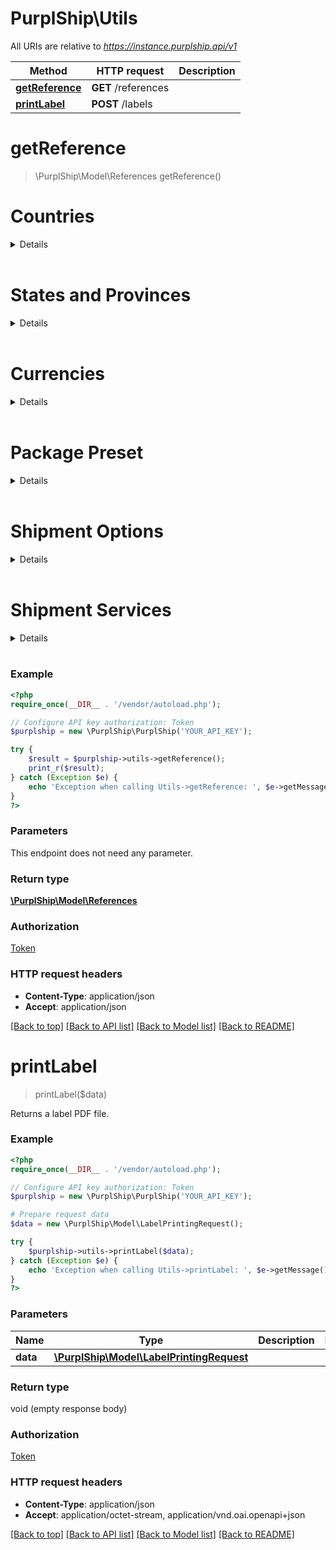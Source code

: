 # PurplShip\Utils

All URIs are relative to *https://instance.purplship.api/v1*

Method | HTTP request | Description
------------- | ------------- | -------------
[**getReference**](Utils.md#getReference) | **GET** /references | 
[**printLabel**](Utils.md#printLabel) | **POST** /labels | 


# **getReference**
> \PurplShip\Model\References getReference()


# Countries

<details>

Code | Name
--- | ---
AD | ANDORRA
AE | UNITED ARAB EMIRATES
AF | AFGHANISTAN
AG | ANTIGUA
AI | ANGUILLA
AL | ALBANIA
AM | ARMENIA
AN | NETHERLANDS ANTILLES
AO | ANGOLA
AR | ARGENTINA
AS | AMERICAN SAMOA
AT | AUSTRIA
AU | AUSTRALIA
AW | ARUBA
AZ | AZERBAIJAN
BA | BOSNIA AND HERZEGOVINA
BB | BARBADOS
BD | BANGLADESH
BE | BELGIUM
BF | BURKINA FASO
BG | BULGARIA
BH | BAHRAIN
BI | BURUNDI
BJ | BENIN
BM | BERMUDA
BN | BRUNEI
BO | BOLIVIA
BR | BRAZIL
BS | BAHAMAS
BT | BHUTAN
BW | BOTSWANA
BY | BELARUS
BZ | BELIZE
CA | CANADA
CD | CONGO, THE DEMOCRATIC REPUBLIC OF
CF | CENTRAL AFRICAN REPUBLIC
CG | CONGO
CH | SWITZERLAND
CI | COTE D IVOIRE
CK | COOK ISLANDS
CL | CHILE
CM | CAMEROON
CN | CHINA, PEOPLES REPUBLIC
CO | COLOMBIA
CR | COSTA RICA
CU | CUBA
CV | CAPE VERDE
CY | CYPRUS
CZ | CZECH REPUBLIC, THE
DE | GERMANY
DJ | DJIBOUTI
DK | DENMARK
DM | DOMINICA
DO | DOMINICAN REPUBLIC
DZ | ALGERIA
EC | ECUADOR
EE | ESTONIA
EG | EGYPT
ER | ERITREA
ES | SPAIN
ET | ETHIOPIA
FI | FINLAND
FJ | FIJI
FK | FALKLAND ISLANDS
FM | MICRONESIA, FEDERATED STATES OF
FO | FAROE ISLANDS
FR | FRANCE
GA | GABON
GB | UNITED KINGDOM
GD | GRENADA
GE | GEORGIA
GF | FRENCH GUYANA
GG | GUERNSEY
GH | GHANA
GI | GIBRALTAR
GL | GREENLAND
GM | GAMBIA
GN | GUINEA REPUBLIC
GP | GUADELOUPE
GQ | GUINEA-EQUATORIAL
GR | GREECE
GT | GUATEMALA
GU | GUAM
GW | GUINEA-BISSAU
GY | GUYANA (BRITISH)
HK | HONG KONG
HN | HONDURAS
HR | CROATIA
HT | HAITI
HU | HUNGARY
IC | CANARY ISLANDS, THE
ID | INDONESIA
IE | IRELAND, REPUBLIC OF
IL | ISRAEL
IN | INDIA
IQ | IRAQ
IR | IRAN (ISLAMIC REPUBLIC OF)
IS | ICELAND
IT | ITALY
JE | JERSEY
JM | JAMAICA
JO | JORDAN
JP | JAPAN
KE | KENYA
KG | KYRGYZSTAN
KH | CAMBODIA
KI | KIRIBATI
KM | COMOROS
KN | ST. KITTS
KP | KOREA, THE D.P.R OF (NORTH K.)
KR | KOREA, REPUBLIC OF (SOUTH K.)
KV | KOSOVO
KW | KUWAIT
KY | CAYMAN ISLANDS
KZ | KAZAKHSTAN
LA | LAO PEOPLES DEMOCRATIC REPUBLIC
LB | LEBANON
LC | ST. LUCIA
LI | LIECHTENSTEIN
LK | SRI LANKA
LR | LIBERIA
LS | LESOTHO
LT | LITHUANIA
LU | LUXEMBOURG
LV | LATVIA
LY | LIBYA
MA | MOROCCO
MC | MONACO
MD | MOLDOVA, REPUBLIC OF
ME | MONTENEGRO, REPUBLIC OF
MG | MADAGASCAR
MH | MARSHALL ISLANDS
MK | MACEDONIA, REPUBLIC OF
ML | MALI
MM | MYANMAR
MN | MONGOLIA
MO | MACAU
MP | COMMONWEALTH NO. MARIANA ISLANDS
MQ | MARTINIQUE
MR | MAURITANIA
MS | MONTSERRAT
MT | MALTA
MU | MAURITIUS
MV | MALDIVES
MW | MALAWI
MX | MEXICO
MY | MALAYSIA
MZ | MOZAMBIQUE
NA | NAMIBIA
NC | NEW CALEDONIA
NE | NIGER
NG | NIGERIA
NI | NICARAGUA
NL | NETHERLANDS, THE
NO | NORWAY
NP | NEPAL
NR | NAURU, REPUBLIC OF
NU | NIUE
NZ | NEW ZEALAND
OM | OMAN
PA | PANAMA
PE | PERU
PF | TAHITI
PG | PAPUA NEW GUINEA
PH | PHILIPPINES, THE
PK | PAKISTAN
PL | POLAND
PR | PUERTO RICO
PT | PORTUGAL
PW | PALAU
PY | PARAGUAY
QA | QATAR
RE | REUNION, ISLAND OF
RO | ROMANIA
RS | SERBIA, REPUBLIC OF
RU | RUSSIAN FEDERATION, THE
RW | RWANDA
SA | SAUDI ARABIA
SB | SOLOMON ISLANDS
SC | SEYCHELLES
SD | SUDAN
SE | SWEDEN
SG | SINGAPORE
SH | SAINT HELENA
SI | SLOVENIA
SK | SLOVAKIA
SL | SIERRA LEONE
SM | SAN MARINO
SN | SENEGAL
SO | SOMALIA
SR | SURINAME
SS | SOUTH SUDAN
ST | SAO TOME AND PRINCIPE
SV | EL SALVADOR
SY | SYRIA
SZ | SWAZILAND
TC | TURKS AND CAICOS ISLANDS
TD | CHAD
TG | TOGO
TH | THAILAND
TJ | TAJIKISTAN
TL | TIMOR LESTE
TN | TUNISIA
TO | TONGA
TR | TURKEY
TT | TRINIDAD AND TOBAGO
TV | TUVALU
TW | TAIWAN
TZ | TANZANIA
UA | UKRAINE
UG | UGANDA
US | UNITED STATES OF AMERICA
UY | URUGUAY
UZ | UZBEKISTAN
VA | VATICAN CITY STATE
VC | ST. VINCENT
VE | VENEZUELA
VG | VIRGIN ISLANDS (BRITISH)
VI | VIRGIN ISLANDS (US)
VN | VIETNAM
VU | VANUATU
WS | SAMOA
XB | BONAIRE
XC | CURACAO
XE | ST. EUSTATIUS
XM | ST. MAARTEN
XN | NEVIS
XS | SOMALILAND, REP OF (NORTH SOMALIA)
XY | ST. BARTHELEMY
YE | YEMEN, REPUBLIC OF
YT | MAYOTTE
ZA | SOUTH AFRICA
ZM | ZAMBIA
ZW | ZIMBABWE

</details><br/>


# States and Provinces

<details>


## UNITED ARAB EMIRATES

Code | Name
--- | ---
AB | Abu Dhabi
AJ | Ajman
DU | Dubai
FU | Fujairah
RA | Ras al-Khaimah
SH | Sharjah
UM | Umm al-Qaiwain



## CANADA

Code | Name
--- | ---
AB | Alberta
BC | British Columbia
MB | Manitoba
NB | New Brunswick
NL | Newfoundland
NT | Northwest Territories
NS | Nova Scotia
NU | Nunavut
ON | Ontario
PE | Prince Edward Island
QC | Quebec
SK | Saskatchewan
YT | Yukon



## CHINA, PEOPLES REPUBLIC

Code | Name
--- | ---
anhui | Anhui
hainan | Hainan
jiangxi | Jiangxi
shanghai | Shanghai
beijing | Beijing
hebei | Hebei
jilin | Jilin
shanxi | Shanxi
chongqing | Chongqing
heilongjiang | Heilongjiang
liaoning | Liaoning
sichuan | Sichuan
fujian | Fujian
henan | Henan
nei_mongol | Nei Mongol
tianjin | Tianjin
gansu | Gansu
hubei | Hubei
qinghai | Qinghai
xinjiang | Xinjiang
guangdong | Guangdong
hunan | Hunan
shaanxi | Shaanxi
yunnan | Yunnan
guizhou | Guizhou
jiangsu | Jiangsu
shandong | Shandong
zhejiang | Zhejiang



## INDIA

Code | Name
--- | ---
AN | Andaman & Nicobar (U.T)
AP | Andhra Pradesh
AR | Arunachal Pradesh
AS | Assam
BR | Bihar
CG | Chattisgarh
CH | Chandigarh (U.T.)
DD | Daman & Diu (U.T.)
DL | Delhi (U.T.)
DN | Dadra and Nagar Haveli (U.T.)
GA | Goa
GJ | Gujarat
HP | Himachal Pradesh
HR | Haryana
JH | Jharkhand
JK | Jammu & Kashmir
KA | Karnataka
KL | Kerala
LD | Lakshadweep (U.T)
MH | Maharashtra
ML | Meghalaya
MN | Manipur
MP | Madhya Pradesh
MZ | Mizoram
NL | Nagaland
OR | Orissa
PB | Punjab
PY | Puducherry (U.T.)
RJ | Rajasthan
SK | Sikkim
TN | Tamil Nadu
TR | Tripura
UA | Uttaranchal
UP | Uttar Pradesh
WB | West Bengal



## MEXICO

Code | Name
--- | ---
AG | Aguascalientes
BC | Baja California
BS | Baja California Sur
CM | Campeche
CS | Chiapas
CH | Chihuahua
CO | Coahuila
CL | Colima
DF | Ciudad de México
DG | Durango
GT | Guanajuato
GR | Guerrero
HG | Hidalgo
JA | Jalisco
EM | Estado de México
MI | Michoacán
MO | Morelos
NA | Nayarit
NL | Nuevo León
OA | Oaxaca
PU | Puebla
QE | Querétaro
QR | Quintana Roo
SL | San Luis Potosí
SI | Sinaloa
SO | Sonora
TB | Tabasco
TM | Tamaulipas
TL | Tlaxcala
VE | Veracruz
YU | Yucatán
ZA | Zacatecas



## UNITED STATES OF AMERICA

Code | Name
--- | ---
AL | Alabama
AK | Alaska
AZ | Arizona
AR | Arkansas
CA | California
CO | Colorado
CT | Connecticut
DE | Delaware
DC | District of Columbia
FL | Florida
GA | Georgia
HI | Hawaii
ID | Idaho
IL | Illinois
IN | Indiana
IA | Iowa
KS | Kansas
KY | Kentucky
LA | Louisiana
ME | Maine
MD | Maryland
MA | Massachusetts
MI | Michigan
MN | Minnesota
MS | Mississippi
MO | Missouri
MT | Montana
NE | Nebraska
NV | Nevada
NH | New Hampshire
NJ | New Jersey
NM | New Mexico
NY | New York
NC | North Carolina
ND | North Dakota
OH | Ohio
OK | Oklahoma
OR | Oregon
PA | Pennsylvania
RI | Rhode Island
SC | South Carolina
SD | South Dakota
TN | Tennessee
TX | Texas
UT | Utah
VT | Vermont
VA | Virginia
WA | Washington State
WV | West Virginia
WI | Wisconsin
WY | Wyoming
PR | Puerto Rico



</details><br/>

# Currencies

<details>

Code | Name
--- | ---
EUR | Euro
AED | UAE Dirham
USD | US Dollar
XCD | East Caribbean Dollar
AMD | Dran
ANG | Netherlands Antilles Guilder
AOA | Kwanza
ARS | Argentine Peso
AUD | Australian Dollar
AWG | Aruba Guilder
AZN | Manat
BAM | Convertible Marks
BBD | Barbadian Dollar
BDT | Taka
XOF | CFA Franc West Africa
BGN | Bulgarian Lev
BHD | Bahraini Dinar
BIF | Burundese Franc
BMD | Bermudian Dollar
BND | Brunei Dollar
BOB | Boliviano
BRL | Real
BSD | Bahamian Dollar
BTN | Ngultrum
BWP | Pula
BYN | Belarussian Ruble
BZD | Belize Dollar
CAD | Canadian Dollar
CDF | Franc Congolais
XAF | CFA Franc Central Africa
CHF | Swiss Franc
NZD | New Zealand Dollar
CLP | New Chile Peso
CNY | Yuan (Ren Min Bi)
COP | Colombian Peso
CRC | Costa Rican Colon
CUC | Peso Convertible
CVE | Cape Verde Escudo
CZK | Czech Koruna
DJF | Djibouti Franc
DKK | Danish Krone
DOP | Dominican Republic Peso
DZD | Algerian Dinar
EGP | Egyptian Pound
ERN | Nakfa
ETB | Birr
FJD | Fijian Dollar
GBP | Pound Sterling
GEL | Georgian Lari
GHS | Cedi
GMD | Dalasi
GNF | Guinea Franc
GTQ | Quetzal
GYD | Guyanan Dollar
HKD | Hong Kong Dollar
HNL | Lempira
HRK | Croatian Kuna
HTG | Gourde
HUF | Forint
IDR | Rupiah
ILS | New Israeli Shekel
INR | Indian Rupee
IRR | Iranian Rial
ISK | Icelandic Krona
JMD | Jamaican Dollar
JOD | Jordanian Dinar
JPY | Yen
KES | Kenyan Shilling
KGS | Som
KHR | Khmer Rial
KMF | Comoros Franc
KPW | North Korean Won
KRW | Won
KWD | Kuwaiti Dinar
KYD | Cayman Islands Dollar
KZT | Tenge
LAK | Kip
LKR | Sri Lankan Rupee
LRD | Liberian Dollar
LSL | Loti
LYD | Libyan Dinar
MAD | Moroccan Dirham
MDL | Leu
MGA | Ariary
MKD | Denar
MMK | Kyat
MNT | Tugrik
MOP | Pataca
MRO | Ouguiya
MUR | Mauritius Rupee
MVR | Rufiyaa
MWK | Kwacha
MXN | Mexican Nuevo Peso
MYR | Ringgit
MZN | Mozambique Metical
NAD | Namibian Dollar
XPF | CFP Franc
NGN | Naira
NIO | Cordoba Oro
NOK | Norwegian Krone
NPR | Nepalese Rupee
OMR | Omani Rial
PEN | Nuevo Sol
PGK | Kina
PHP | Phillipines Peso
PKR | Pakistani Rupee
PLN | Zloty
PYG | Guarani
QAR | Qatar Rial
RSD | Serbia, Dinars
RUB | Russian Ruble
RWF | Rwanda Franc
SAR | Saudi Riyal
SBD | Solomon Islands Dollar
SCR | Seychelles Rupee
SDG | Sudanese Pound
SEK | Swedish Krona
SGD | Singapore Dollar
SHP | St. Helena Pound
SLL | Leone
SOS | Somali Shilling
SRD | Suriname Dollar
SSP | South Sudanese pound
STD | Dobra
SYP | Syrian Pound
SZL | Lilangeni
THB | Baht
TJS | Somoni
TND | Tunisian Dinar
TOP | Pa'anga
TRY | New Turkish Lira
TTD | Trinidad and Tobago Dollar
TWD | New Taiwan Dollar
TZS | Tanzanian Shilling
UAH | Hryvna
UYU | Peso Uruguayo
UZS | Sum
VEF | Bolivar Fuerte
VND | Dong
VUV | Vanuatu Vatu
WST | Tala
YER | Yemeni Riyal
ZAR | South African Rand

</details><br/>


# Package Preset

<details>


## Canada Post

Code | Dimensions | Note
--- | --- | ---
canadapost_mailing_box | 15.2 x 10.2 | height x width
canadapost_extra_small_mailing_box | 14.0 x 14.0 x 14.0 | height x length x width
canadapost_small_mailing_box | 22.9 x 6.4 x 28.6 | height x length x width
canadapost_medium_mailing_box | 23.5 x 13.3 x 31.0 | height x length x width
canadapost_large_mailing_box | 30.5 x 9.5 x 38.1 | height x length x width
canadapost_extra_large_mailing_box | 30.5 x 21.6 x 40.0 | height x length x width
canadapost_corrugated_small_box | 32.0 x 32.0 x 42.0 | height x length x width
canadapost_corrugated_medium_box | 38.0 x 32.0 x 46.0 | height x length x width
canadapost_corrugated_large_box | 46.0 x 40.6 x 46.0 | height x length x width
canadapost_xexpresspost_certified_envelope | 15.9 x 1.5 x 0.5 x 26.0 | height x length x weight x width
canadapost_xexpresspost_national_large_envelope | 29.2 x 1.5 x 1.36 x 40.0 | height x length x weight x width



## DHL

Code | Dimensions | Note
--- | --- | ---
dhl_express_envelope | 27.5 x 1.0 x 0.5 x 35.0 | height x length x weight x width
dhl_express_standard_flyer | 30.0 x 2.0 x 40.0 | height x weight x width
dhl_express_large_flyer | 37.5 x 3.0 x 47.5 | height x weight x width
dhl_express_box_2 | 18.2 x 10.0 x 1.0 x 33.7 | height x length x weight x width
dhl_express_box_3 | 32.0 x 5.2 x 2.0 x 33.6 | height x length x weight x width
dhl_express_box_4 | 32.2 x 18.0 x 5.0 x 33.7 | height x length x weight x width
dhl_express_box_5 | 32.2 x 34.5 x 10.0 x 33.7 | height x length x weight x width
dhl_express_box_6 | 35.9 x 36.9 x 15.0 x 41.7 | height x length x weight x width
dhl_express_box_7 | 40.4 x 38.9 x 20.0 x 48.1 | height x length x weight x width
dhl_express_box_8 | 44.4 x 40.9 x 25.0 x 54.2 | height x length x weight x width
dhl_express_tube | 15.0 x 15.0 x 5.0 x 96.0 | height x length x weight x width
dhl_didgeridoo_box | 13.0 x 162.0 x 10.0 x 13.0 | height x length x weight x width
dhl_jumbo_box | 42.7 x 33.0 x 30.0 x 45.0 | height x length x weight x width
dhl_jumbo_box_junior | 34.0 x 24.1 x 20.0 x 39.9 | height x length x weight x width



## FedEx

Code | Dimensions | Note
--- | --- | ---
fedex_envelope_legal_size | 15.5 x 1.0 x 9.5 | height x weight x width
fedex_padded_pak | 14.75 x 2.2 x 11.75 | height x weight x width
fedex_polyethylene_pak | 15.5 x 2.2 x 12.0 | height x weight x width
fedex_clinical_pak | 18.0 x 2.2 x 13.5 | height x weight x width
fedex_small_box | 10.9 x 1.5 x 20.0 x 12.25 | height x length x weight x width
fedex_medium_box | 11.5 x 2.38 x 20.0 x 13.25 | height x length x weight x width
fedex_large_box | 12.38 x 3.0 x 20.0 x 17.88 | height x length x weight x width
fedex_10_kg_box | 12.94 x 10.19 x 10.0 x 15.81 | height x length x weight x width
fedex_25_kg_box | 16.56 x 13.19 x 25.0 x 21.56 | height x length x weight x width
fedex_tube | 6.0 x 6.0 x 20.0 x 38.0 | height x length x weight x width



## Purolator

Code | Dimensions | Note
--- | --- | ---
purolator_express_envelope | 1.0 | weight
purolator_express_pack | 3.0 | weight
purolator_express_box | 7.0 | weight



## UPS

Code | Dimensions | Note
--- | --- | ---
ups_small_express_box | 11.0 x 2.0 x 30.0 x 13.0 | height x length x weight x width
ups_medium_express_box | 11.0 x 3.0 x 30.0 x 16.0 | height x length x weight x width
ups_large_express_box | 13.0 x 3.0 x 30.0 x 18.0 | height x length x weight x width
ups_express_tube | 6.0 x 6.0 x 38.0 | height x length x width
ups_express_pak | 11.75 x 16.0 | height x width
ups_world_document_box | 12.5 x 3.0 x 17.5 | height x length x width



</details><br/>


# Shipment Options

<details>


## Canada Post

Code | Identifier
--- | ---
canadapost_signature | SO
canadapost_coverage | COV
canadapost_collect_on_delivery | COD
canadapost_proof_of_age_required_18 | PA18
canadapost_proof_of_age_required_19 | PA19
canadapost_card_for_pickup | HFP
canadapost_do_not_safe_drop | DNS
canadapost_leave_at_door | LAD
canadapost_deliver_to_post_office | D2PO
canadapost_return_at_senders_expense | RASE
canadapost_return_to_sender | RTS
canadapost_abandon | ABAN



## DHL

Code | Identifier
--- | ---
dhl_logistics_services | 0A
dhl_mailroom_management | 0B
dhl_pallet_administration | 0C
dhl_warehousing | 0D
dhl_express_logistics_centre | 0E
dhl_strategic_parts_centre | 0F
dhl_local_distribution_centre | 0G
dhl_terminal_handling | 0H
dhl_cross_docking | 0I
dhl_inventory_management | 0J
dhl_loading_unloading | 0K
dhl_product_kitting | 0L
dhl_priority_account_desk | 0M
dhl_document_archiving | 0N
dhl_saturday_delivery | AA
dhl_saturday_pickup | AB
dhl_holiday_delivery | AC
dhl_holiday_pickup | AD
dhl_domestic_saturday_delivery | AG
dhl_standard | BA
dhl_globalmail_item | BB
dhl_letter | BC
dhl_packet | BD
dhl_letter_plus | BE
dhl_packet_plus | BF
dhl_elevated_risk | CA
dhl_restricted_destination | CB
dhl_security_validation | CC
dhl_secure_protection | CD
dhl_proof_of_identity | CE
dhl_secure_storage | CF
dhl_diplomatic_material | CG
dhl_smart_sensor | CH
dhl_visa_program | CI
dhl_onboard_courier | CJ
dhl_secure_safebox | CK
dhl_smart_sentry | CL
dhl_split_duties_and_tax | DC
dhl_duties_and_taxes_paid | DD
dhl_receiver_paid | DE
dhl_duties_and_taxes_unpaid | DS
dhl_import_billing | DT
dhl_importer_of_record | DU
dhl_go_green_carbon_neutral | EA
dhl_go_green_carbon_footprint | EB
dhl_go_green_carbon_estimate | EC
dhl_fuel_surcharge_b | FB
dhl_fuel_surcharge_c | FC
dhl_fuel_surcharge_f | FF
dhl_smartphone_box | GA
dhl_laptop_box | GB
dhl_bottle_box | GC
dhl_repacking | GD
dhl_tablet_box | GE
dhl_filler_material | GF
dhl_packaging | GG
dhl_diplomatic_bag | GH
dhl_pallet_box | GI
dhl_lock_box | GJ
dhl_lithium_ion_pi965_section_ii | HB
dhl_dry_ice_un1845 | HC
dhl_lithium_ion_pi965_966_section_ii | HD
dhl_dangerous_goods | HE
dhl_perishable_cargo | HG
dhl_excepted_quantity | HH
dhl_spill_cleaning | HI
dhl_consumer_commodities | HK
dhl_limited_quantities_adr | HL
dhl_lithium_metal_pi969_section_ii | HM
dhl_adr_load_exemption | HN
dhl_lithium_ion_pi967_section_ii | HV
dhl_lithium_metal_pi970_section_ii | HW
dhl_biological_un3373 | HY
dhl_extended_liability | IB
dhl_contract_insurance | IC
dhl_shipment_insurance | II
dhl_delivery_notification | JA
dhl_pickup_notification | JC
dhl_proactive_tracking | JD
dhl_performance_reporting | JE
dhl_prealert_notification | JY
dhl_change_of_billing | KA
dhl_cash_on_delivery | KB
dhl_printed_invoice | KD
dhl_waybill_copy | KE
dhl_import_paperwork | KF
dhl_payment_on_pickup | KY
dhl_shipment_intercept | LA
dhl_shipment_redirect | LC
dhl_storage_at_facility | LE
dhl_cold_storage | LG
dhl_specific_routing | LH
dhl_service_recovery | LV
dhl_alternative_address | LW
dhl_hold_for_collection | LX
dhl_address_correction_a | MA
dhl_address_correction_b | MB
dhl_neutral_delivery | NN
dhl_remote_area_pickup | OB
dhl_remote_area_delivery_c | OC
dhl_out_of_service_area | OE
dhl_remote_area_delivery_o | OO
dhl_shipment_preparation | PA
dhl_shipment_labeling | PB
dhl_shipment_consolidation | PC
dhl_relabeling_data_entry | PD
dhl_preprinted_waybill | PE
dhl_piece_labelling | PS
dhl_data_staging_03 | PT
dhl_data_staging_06 | PU
dhl_data_staging_12 | PV
dhl_data_staging_24 | PW
dhl_standard_pickup | PX
dhl_scheduled_pickup | PY
dhl_dedicated_pickup | QA
dhl_early_pickup | QB
dhl_late_pickup | QD
dhl_residential_pickup | QE
dhl_loading_waiting | QF
dhl_bypass_injection | QH
dhl_direct_injection | QI
dhl_drop_off_at_facility | QY
dhl_delivery_signature | SA
dhl_content_signature | SB
dhl_named_signature | SC
dhl_adult_signature | SD
dhl_contract_signature | SE
dhl_alternative_signature | SW
dhl_no_signature_required | SX
dhl_dedicated_delivery | TA
dhl_early_delivery | TB
dhl_time_window_delivery | TC
dhl_evening_delivery | TD
dhl_delivery_on_appointment | TE
dhl_return_undeliverable | TG
dhl_swap_delivery | TH
dhl_unloading_waiting | TJ
dhl_residential_delivery | TK
dhl_repeat_delivery | TN
dhl_alternative_date | TT
dhl_no_partial_delivery | TU
dhl_service_point_24_7 | TV
dhl_pre_9_00 | TW
dhl_pre_10_30 | TX
dhl_pre_12_00 | TY
dhl_thermo_packaging | UA
dhl_ambient_vialsafe | UB
dhl_ambient_non_insulated | UC
dhl_ambient_insulated | UD
dhl_ambient_extreme | UE
dhl_chilled_box_s | UF
dhl_chilled_box_m | UG
dhl_chilled_box_l | UH
dhl_frozen_no_ice_s | UI
dhl_frozen_no_ice_m | UJ
dhl_frozen_no_ice_l | UK
dhl_frozen_ice_sticks_s | UL
dhl_frozen_ice_sticks_m | UM
dhl_frozen_ice_sticks_l | UN
dhl_frozen_ice_plates_s | UO
dhl_frozen_ice_plates_m | UP
dhl_frozen_ice_plates_l | UQ
dhl_combination_no_ice | UR
dhl_combination_dry_ice | US
dhl_frozen_ice_sticks_e | UT
dhl_frozen_ice_plates_e | UV
dhl_customer_tcp_1 | UW
dhl_thermo_accessories | VA
dhl_absorbent_sleeve | VB
dhl_cooland_wrap | VC
dhl_dry_ice_supplies | VD
dhl_pressure_bag_s | VE
dhl_pressure_bag_m | VF
dhl_pressure_bag_l | VG
dhl_informal_clearance | WA
dhl_formal_clearance | WB
dhl_payment_deferment | WC
dhl_clearance_authorization | WD
dhl_multiline_entry | WE
dhl_post_clearance_modification | WF
dhl_handover_to_broker | WG
dhl_physical_intervention | WH
dhl_bio_phyto_veterinary_controls | WI
dhl_obtaining_permits_and_licences | WJ
dhl_bonded_storage | WK
dhl_bonded_transit_documents | WL
dhl_temporary_import_export | WM
dhl_under_bond_guarantee | WN
dhl_export_declaration | WO
dhl_exporter_validation | WP
dhl_certificate_of_origin | WQ
dhl_document_translation | WR
dhl_personal_effects | WS
dhl_paperless_trade | WY
dhl_import_export_taxes | XB
dhl_unrecoverable_origin_tax | XC
dhl_quarantine_inspection | XD
dhl_merchandise_process | XE
dhl_domestic_postal_tax | XF
dhl_tier_two_tax | XG
dhl_tier_three_tax | XH
dhl_import_penalty | XI
dhl_cargo_zone_process | XJ
dhl_import_export_duties | XX
dhl_premium_09_00 | Y1
dhl_premium_10_30 | Y2
dhl_premium_12_00 | Y3
dhl_over_sized_piece_b | YB
dhl_over_handled_piece_c | YC
dhl_multipiece_shipment | YE
dhl_over_weight_piece_f | YF
dhl_over_sized_piece_g | YG
dhl_over_handled_piece_h | YH
dhl_premium_9_00_i | YI
dhl_premium_10_30_j | YJ
dhl_premium_12_00_k | YK
dhl_paket_shipment | YV
dhl_breakbulk_mother | YW
dhl_breakbulk_baby | YX
dhl_over_weight_piece_y | YY
dhl_customer_claim | ZA
dhl_damage_compensation | ZB
dhl_loss_compensation | ZC
dhl_customer_rebate | ZD
dhl_e_com_discount | ZE



## FedEx

Code | Identifier
--- | ---
blind_shipment | BLIND_SHIPMENT
broker_select_option | BROKER_SELECT_OPTION
call_before_delivery | CALL_BEFORE_DELIVERY
cod | COD
cod_remittance | COD_REMITTANCE
custom_delivery_window | CUSTOM_DELIVERY_WINDOW
cut_flowers | CUT_FLOWERS
dangerous_goods | DANGEROUS_GOODS
delivery_on_invoice_acceptance | DELIVERY_ON_INVOICE_ACCEPTANCE
detention | DETENTION
do_not_break_down_pallets | DO_NOT_BREAK_DOWN_PALLETS
do_not_stack_pallets | DO_NOT_STACK_PALLETS
dry_ice | DRY_ICE
east_coast_special | EAST_COAST_SPECIAL
electronic_trade_documents | ELECTRONIC_TRADE_DOCUMENTS
event_notification | EVENT_NOTIFICATION
exclude_from_consolidation | EXCLUDE_FROM_CONSOLIDATION
exclusive_use | EXCLUSIVE_USE
exhibition_delivery | EXHIBITION_DELIVERY
exhibition_pickup | EXHIBITION_PICKUP
expedited_alternate_delivery_route | EXPEDITED_ALTERNATE_DELIVERY_ROUTE
expedited_one_day_earlier | EXPEDITED_ONE_DAY_EARLIER
expedited_service_monitoring_and_delivery | EXPEDITED_SERVICE_MONITORING_AND_DELIVERY
expedited_standard_day_early_delivery | EXPEDITED_STANDARD_DAY_EARLY_DELIVERY
extra_labor | EXTRA_LABOR
extreme_length | EXTREME_LENGTH
fedex_one_rate | FEDEX_ONE_RATE
flatbed_trailer | FLATBED_TRAILER
food | FOOD
freight_guarantee | FREIGHT_GUARANTEE
freight_to_collect | FREIGHT_TO_COLLECT
future_day_shipment | FUTURE_DAY_SHIPMENT
hold_at_location | HOLD_AT_LOCATION
holiday_delivery | HOLIDAY_DELIVERY
holiday_guarantee | HOLIDAY_GUARANTEE
home_delivery_premium | HOME_DELIVERY_PREMIUM
inside_delivery | INSIDE_DELIVERY
inside_pickup | INSIDE_PICKUP
international_controlled_export_service | INTERNATIONAL_CONTROLLED_EXPORT_SERVICE
international_mail_service | INTERNATIONAL_MAIL_SERVICE
international_traffic_in_arms_regulations | INTERNATIONAL_TRAFFIC_IN_ARMS_REGULATIONS
liftgate_delivery | LIFTGATE_DELIVERY
liftgate_pickup | LIFTGATE_PICKUP
limited_access_delivery | LIMITED_ACCESS_DELIVERY
limited_access_pickup | LIMITED_ACCESS_PICKUP
marking_or_tagging | MARKING_OR_TAGGING
non_business_time | NON_BUSINESS_TIME
pallet_shrinkwrap | PALLET_SHRINKWRAP
pallet_weight_allowance | PALLET_WEIGHT_ALLOWANCE
pallets_provided | PALLETS_PROVIDED
pending_complete | PENDING_COMPLETE
pending_shipment | PENDING_SHIPMENT
permit | PERMIT
pharmacy_delivery | PHARMACY_DELIVERY
poison | POISON
port_delivery | PORT_DELIVERY
port_pickup | PORT_PICKUP
pre_delivery_notification | PRE_DELIVERY_NOTIFICATION
pre_eig_processing | PRE_EIG_PROCESSING
pre_multiplier_processing | PRE_MULTIPLIER_PROCESSING
protection_from_freezing | PROTECTION_FROM_FREEZING
regional_mall_delivery | REGIONAL_MALL_DELIVERY
regional_mall_pickup | REGIONAL_MALL_PICKUP
return_shipment | RETURN_SHIPMENT
returns_clearance | RETURNS_CLEARANCE
returns_clearance_special_routing_required | RETURNS_CLEARANCE_SPECIAL_ROUTING_REQUIRED
saturday_delivery | SATURDAY_DELIVERY
saturday_pickup | SATURDAY_PICKUP
shipment_assembly | SHIPMENT_ASSEMBLY
sort_and_segregate | SORT_AND_SEGREGATE
special_delivery | SPECIAL_DELIVERY
special_equipment | SPECIAL_EQUIPMENT
storage | STORAGE
sunday_delivery | SUNDAY_DELIVERY
third_party_consignee | THIRD_PARTY_CONSIGNEE
top_load | TOP_LOAD
usps_delivery | USPS_DELIVERY
usps_pickup | USPS_PICKUP
weighing | WEIGHING



## Purolator

Code | Identifier
--- | ---
dangerous_goods | Dangerous Goods
chain_of_signature | Chain of Signature
express_cheque | ExpressCheque
hold_for_pickup | Hold For Pickup
return_services | Return Services
saturday_service | Saturday Service
origin_signature_not_required | Origin Signature Not Required (OSNR)
adult_signature_required | Adult Signature Required (ASR)
special_handling | Special Handling



## UPS

Code | Identifier
--- | ---
saturday_delivery_indicator | SaturdayDeliveryIndicator
access_point_cod | AccessPointCOD
deliver_to_addressee_only_indicator | DeliverToAddresseeOnlyIndicator
direct_delivery_only_indicator | DirectDeliveryOnlyIndicator
cod | COD
delivery_confirmation | DeliveryConfirmation
return_of_document_indicator | ReturnOfDocumentIndicator
up_scarbonneutral_indicator | UPScarbonneutralIndicator
certificate_of_origin_indicator | CertificateOfOriginIndicator
pickup_options | PickupOptions
delivery_options | DeliveryOptions
restricted_articles | RestrictedArticles
shipper_export_declaration_indicator | ShipperExportDeclarationIndicator
commercial_invoice_removal_indicator | CommercialInvoiceRemovalIndicator
import_control | ImportControl
return_service | ReturnService
sdl_shipment_indicator | SDLShipmentIndicator
epra_indicator | EPRAIndicator



</details><br/>


# Shipment Services

<details>


## Canada Post

Code | Identifier
--- | ---
canadapost_regular_parcel | DOM.RP
canadapost_expedited_parcel | DOM.EP
canadapost_xpresspost | DOM.XP
canadapost_priority | DOM.PC
canadapost_library_books | DOM.LIB
canadapost_expedited_parcel_usa | USA.EP
canadapost_priority_worldwide_envelope_usa | USA.PW.ENV
canadapost_priority_worldwide_pak_usa | USA.PW.PAK
canadapost_priority_worldwide_parcel_usa | USA.PW.PARCEL
canadapost_small_packet_usa_air | USA.SP.AIR
canadapost_tracked_packet_usa | USA.TP
canadapost_tracked_packet_usa_lvm | USA.TP.LVM
canadapost_xpresspost_usa | USA.XP
canadapost_xpresspost_international | INT.XP
canadapost_international_parcel_air | INT.IP.AIR
canadapost_international_parcel_surface | INT.IP.SURF
canadapost_priority_worldwide_envelope_intl | INT.PW.ENV
canadapost_priority_worldwide_pak_intl | INT.PW.PAK
canadapost_priority_worldwide_parcel_intl | INT.PW.PARCEL
canadapost_small_packet_international_air | INT.SP.AIR
canadapost_small_packet_international_surface | INT.SP.SURF
canadapost_tracked_packet_international | INT.TP



## DHL

Code | Identifier
--- | ---
dhl_logistics_services | LOGISTICS SERVICES
dhl_domestic_express_12_00_doc | DOMESTIC EXPRESS 12:00 DOC
dhl_b2_c_doc | B2C DOC
dhl_b2_c_nondoc | B2C NONDOC
dhl_jetline | JETLINE
dhl_sprintline | SPRINTLINE
dhl_express_easy_doc | EXPRESS EASY DOC
dhl_express_easy_nondoc | EXPRESS EASY NONDOC
dhl_europack_doc | EUROPACK DOC
dhl_auto_reversals | AUTO REVERSALS
dhl_breakbulk_express_doc | BREAKBULK EXPRESS DOC
dhl_medical_express_doc | MEDICAL EXPRESS DOC
dhl_express_worldwide_doc | EXPRESS WORLDWIDE DOC
dhl_express_9_00_nondoc | EXPRESS 9:00 NONDOC
dhl_freight_worldwide_nondoc | FREIGHT WORLDWIDE NONDOC
dhl_domestic_economy_select_doc | DOMESTIC ECONOMY SELECT DOC
dhl_economy_select_nondoc | ECONOMY SELECT NONDOC
dhl_domestic_express_9_00_doc | DOMESTIC EXPRESS 9:00 DOC
dhl_jumbo_box_nondoc | JUMBO BOX NONDOC
dhl_express_9_00_doc | EXPRESS 9:00 DOC
dhl_express_10_30_doc | EXPRESS 10:30 DOC
dhl_express_10_30_nondoc | EXPRESS 10:30 NONDOC
dhl_domestic_express_doc | DOMESTIC EXPRESS DOC
dhl_domestic_express_10_30_doc | DOMESTIC EXPRESS 10:30 DOC
dhl_express_worldwide_nondoc | EXPRESS WORLDWIDE NONDOC
dhl_medical_express_nondoc | MEDICAL EXPRESS NONDOC
dhl_globalmail_business_doc | GLOBALMAIL BUSINESS DOC
dhl_same_day_doc | SAME DAY DOC
dhl_express_12_00_doc | EXPRESS 12:00 DOC
dhl_europack_nondoc | EUROPACK NONDOC
dhl_economy_select_doc | ECONOMY SELECT DOC
dhl_express_envelope_doc | EXPRESS ENVELOPE DOC
dhl_express_12_00_nondoc | EXPRESS 12:00 NONDOC
dhl_destination_charges | Destination Charges



## FedEx

Code | Identifier
--- | ---
europe_first_international_priority | EUROPE_FIRST_INTERNATIONAL_PRIORITY
fedex_1_day_freight | FEDEX_1_DAY_FREIGHT
fedex_2_day | FEDEX_2_DAY
fedex_2_day_am | FEDEX_2_DAY_AM
fedex_2_day_freight | FEDEX_2_DAY_FREIGHT
fedex_3_day_freight | FEDEX_3_DAY_FREIGHT
fedex_cargo_airport_to_airport | FEDEX_CARGO_AIRPORT_TO_AIRPORT
fedex_cargo_freight_forwarding | FEDEX_CARGO_FREIGHT_FORWARDING
fedex_cargo_international_express_freight | FEDEX_CARGO_INTERNATIONAL_EXPRESS_FREIGHT
fedex_cargo_international_premium | FEDEX_CARGO_INTERNATIONAL_PREMIUM
fedex_cargo_mail | FEDEX_CARGO_MAIL
fedex_cargo_registered_mail | FEDEX_CARGO_REGISTERED_MAIL
fedex_cargo_surface_mail | FEDEX_CARGO_SURFACE_MAIL
fedex_custom_critical_air_expedite | FEDEX_CUSTOM_CRITICAL_AIR_EXPEDITE
fedex_custom_critical_air_expedite_exclusive_use | FEDEX_CUSTOM_CRITICAL_AIR_EXPEDITE_EXCLUSIVE_USE
fedex_custom_critical_air_expedite_network | FEDEX_CUSTOM_CRITICAL_AIR_EXPEDITE_NETWORK
fedex_custom_critical_charter_air | FEDEX_CUSTOM_CRITICAL_CHARTER_AIR
fedex_custom_critical_point_to_point | FEDEX_CUSTOM_CRITICAL_POINT_TO_POINT
fedex_custom_critical_surface_expedite | FEDEX_CUSTOM_CRITICAL_SURFACE_EXPEDITE
fedex_custom_critical_surface_expedite_exclusive_use | FEDEX_CUSTOM_CRITICAL_SURFACE_EXPEDITE_EXCLUSIVE_USE
fedex_custom_critical_temp_assure_air | FEDEX_CUSTOM_CRITICAL_TEMP_ASSURE_AIR
fedex_custom_critical_temp_assure_validated_air | FEDEX_CUSTOM_CRITICAL_TEMP_ASSURE_VALIDATED_AIR
fedex_custom_critical_white_glove_services | FEDEX_CUSTOM_CRITICAL_WHITE_GLOVE_SERVICES
fedex_distance_deferred | FEDEX_DISTANCE_DEFERRED
fedex_express_saver | FEDEX_EXPRESS_SAVER
fedex_first_freight | FEDEX_FIRST_FREIGHT
fedex_freight_economy | FEDEX_FREIGHT_ECONOMY
fedex_freight_priority | FEDEX_FREIGHT_PRIORITY
fedex_ground | FEDEX_GROUND
fedex_international_priority_plus | FEDEX_INTERNATIONAL_PRIORITY_PLUS
fedex_next_day_afternoon | FEDEX_NEXT_DAY_AFTERNOON
fedex_next_day_early_morning | FEDEX_NEXT_DAY_EARLY_MORNING
fedex_next_day_end_of_day | FEDEX_NEXT_DAY_END_OF_DAY
fedex_next_day_freight | FEDEX_NEXT_DAY_FREIGHT
fedex_next_day_mid_morning | FEDEX_NEXT_DAY_MID_MORNING
first_overnight | FIRST_OVERNIGHT
ground_home_delivery | GROUND_HOME_DELIVERY
international_distribution_freight | INTERNATIONAL_DISTRIBUTION_FREIGHT
international_economy | INTERNATIONAL_ECONOMY
international_economy_distribution | INTERNATIONAL_ECONOMY_DISTRIBUTION
international_economy_freight | INTERNATIONAL_ECONOMY_FREIGHT
international_first | INTERNATIONAL_FIRST
international_ground | INTERNATIONAL_GROUND
international_priority | INTERNATIONAL_PRIORITY
international_priority_distribution | INTERNATIONAL_PRIORITY_DISTRIBUTION
international_priority_express | INTERNATIONAL_PRIORITY_EXPRESS
international_priority_freight | INTERNATIONAL_PRIORITY_FREIGHT
priority_overnight | PRIORITY_OVERNIGHT
same_day | SAME_DAY
same_day_city | SAME_DAY_CITY
same_day_metro_afternoon | SAME_DAY_METRO_AFTERNOON
same_day_metro_morning | SAME_DAY_METRO_MORNING
same_day_metro_rush | SAME_DAY_METRO_RUSH
smart_post | SMART_POST
standard_overnight | STANDARD_OVERNIGHT
transborder_distribution_consolidation | TRANSBORDER_DISTRIBUTION_CONSOLIDATION



## Purolator

Code | Identifier
--- | ---
purolator_express_9_am | PurolatorExpress9AM
purolator_express_us | PurolatorExpressU.S.
purolator_express_10_30_am | PurolatorExpress10:30AM
purolator_express_us_9_am | PurolatorExpressU.S.9AM
purolator_express_12_pm | PurolatorExpress12PM
purolator_express_us_10_30_am | PurolatorExpressU.S.10:30AM
purolator_express | PurolatorExpress
purolator_express_us_12_00 | PurolatorExpressU.S.12:00
purolator_express_evening | PurolatorExpressEvening
purolator_express_envelope_us | PurolatorExpressEnvelopeU.S.
purolator_express_envelope_9_am | PurolatorExpressEnvelope9AM
purolator_express_us_envelope_9_am | PurolatorExpressU.S.Envelope9AM
purolator_express_envelope_10_30_am | PurolatorExpressEnvelope10:30AM
purolator_express_us_envelope_10_30_am | PurolatorExpressU.S.Envelope10:30AM
purolator_express_envelope_12_pm | PurolatorExpressEnvelope12PM
purolator_express_us_envelope_12_00 | PurolatorExpressU.S.Envelope12:00
purolator_express_envelope | PurolatorExpressEnvelope
purolator_express_pack_us | PurolatorExpressPackU.S.
purolator_express_envelope_evening | PurolatorExpressEnvelopeEvening
purolator_express_us_pack_9_am | PurolatorExpressU.S.Pack9AM
purolator_express_pack_9_am | PurolatorExpressPack9AM
purolator_express_us_pack_10_30_am | PurolatorExpressU.S.Pack10:30AM
purolator_express_pack10_30_am | PurolatorExpressPack10:30AM
purolator_express_us_pack_12_00 | PurolatorExpressU.S.Pack12:00
purolator_express_pack_12_pm | PurolatorExpressPack12PM
purolator_express_box_us | PurolatorExpressBoxU.S.
purolator_express_pack | PurolatorExpressPack
purolator_express_us_box_9_am | PurolatorExpressU.S.Box9AM
purolator_express_pack_evening | PurolatorExpressPackEvening
purolator_express_us_box_10_30_am | PurolatorExpressU.S.Box10:30AM
purolator_express_box_9_am | PurolatorExpressBox9AM
purolator_express_us_box_12_00 | PurolatorExpressU.S.Box12:00
purolator_express_box_10_30_am | PurolatorExpressBox10:30AM
purolator_ground_us | PurolatorGroundU.S.
purolator_express_box_12_pm | PurolatorExpressBox12PM
purolator_express_international | PurolatorExpressInternational
purolator_express_box | PurolatorExpressBox
purolator_express_international_9_am | PurolatorExpressInternational9AM
purolator_express_box_evening | PurolatorExpressBoxEvening
purolator_express_international_10_30_am | PurolatorExpressInternational10:30AM
purolator_ground | PurolatorGround
purolator_express_international_12_00 | PurolatorExpressInternational12:00
purolator_ground9_am | PurolatorGround9AM
purolator_express_envelope_international | PurolatorExpressEnvelopeInternational
purolator_ground10_30_am | PurolatorGround10:30AM
purolator_express_international_envelope_9_am | PurolatorExpressInternationalEnvelope9AM
purolator_ground_evening | PurolatorGroundEvening
purolator_express_international_envelope_10_30_am | PurolatorExpressInternationalEnvelope10:30AM
purolator_quick_ship | PurolatorQuickShip
purolator_express_international_envelope_12_00 | PurolatorExpressInternationalEnvelope12:00
purolator_quick_ship_envelope | PurolatorQuickShipEnvelope
purolator_express_pack_international | PurolatorExpressPackInternational
purolator_quick_ship_pack | PurolatorQuickShipPack
purolator_express_international_pack_9_am | PurolatorExpressInternationalPack9AM
purolator_quick_ship_box | PurolatorQuickShipBox
purolator_express_international_pack_10_30_am | PurolatorExpressInternationalPack10:30AM
purolator_express_international_pack_12_00 | PurolatorExpressInternationalPack12:00
purolator_express_box_international | PurolatorExpressBoxInternational
purolator_express_international_box_9_am | PurolatorExpressInternationalBox9AM
purolator_express_international_box_10_30_am | PurolatorExpressInternationalBox10:30AM
purolator_express_international_box_12_00 | PurolatorExpressInternationalBox12:00



## UPS

Code | Identifier
--- | ---
ups_standard | 11
ups_worldwide_expedited | 08
ups_worldwide_express | 07
ups_worldwide_express_plus | 54
ups_worldwide_saver | 65
ups_2nd_day_air | 02
ups_2nd_day_air_am | 59
ups_3_day_select | 12
ups_expedited_mail_innovations | M4
ups_first_class_mail | M2
ups_ground | 03
ups_next_day_air | 01
ups_next_day_air_early | 14
ups_next_day_air_saver | 13
ups_priority_mail | M3
ups_access_point_economy | 70
ups_today_dedicated_courier | 83
ups_today_express | 85
ups_today_express_saver | 86
ups_today_standard | 82
ups_worldwide_express_freight | 96
ups_priority_mail_innovations | M5
ups_economy_mail_innovations | M6



</details><br/>


### Example
```php
<?php
require_once(__DIR__ . '/vendor/autoload.php');

// Configure API key authorization: Token
$purplship = new \PurplShip\PurplShip('YOUR_API_KEY');

try {
    $result = $purplship->utils->getReference();
    print_r($result);
} catch (Exception $e) {
    echo 'Exception when calling Utils->getReference: ', $e->getMessage(), PHP_EOL;
}
?>
```

### Parameters
This endpoint does not need any parameter.

### Return type

[**\PurplShip\Model\References**](../Model/References.md)

### Authorization

[Token](../../README.md#Token)

### HTTP request headers

 - **Content-Type**: application/json
 - **Accept**: application/json

[[Back to top]](#) [[Back to API list]](../../README.md#documentation-for-api-endpoints) [[Back to Model list]](../../README.md#documentation-for-models) [[Back to README]](../../README.md)

# **printLabel**
> printLabel($data)



Returns a label PDF file.

### Example
```php
<?php
require_once(__DIR__ . '/vendor/autoload.php');

// Configure API key authorization: Token
$purplship = new \PurplShip\PurplShip('YOUR_API_KEY');

# Prepare request data
$data = new \PurplShip\Model\LabelPrintingRequest();

try {
    $purplship->utils->printLabel($data);
} catch (Exception $e) {
    echo 'Exception when calling Utils->printLabel: ', $e->getMessage(), PHP_EOL;
}
?>
```

### Parameters

Name | Type | Description  | Notes
------------- | ------------- | ------------- | -------------
 **data** | [**\PurplShip\Model\LabelPrintingRequest**](../Model/LabelPrintingRequest.md)|  |

### Return type

void (empty response body)

### Authorization

[Token](../../README.md#Token)

### HTTP request headers

 - **Content-Type**: application/json
 - **Accept**: application/octet-stream, application/vnd.oai.openapi+json

[[Back to top]](#) [[Back to API list]](../../README.md#documentation-for-api-endpoints) [[Back to Model list]](../../README.md#documentation-for-models) [[Back to README]](../../README.md)

